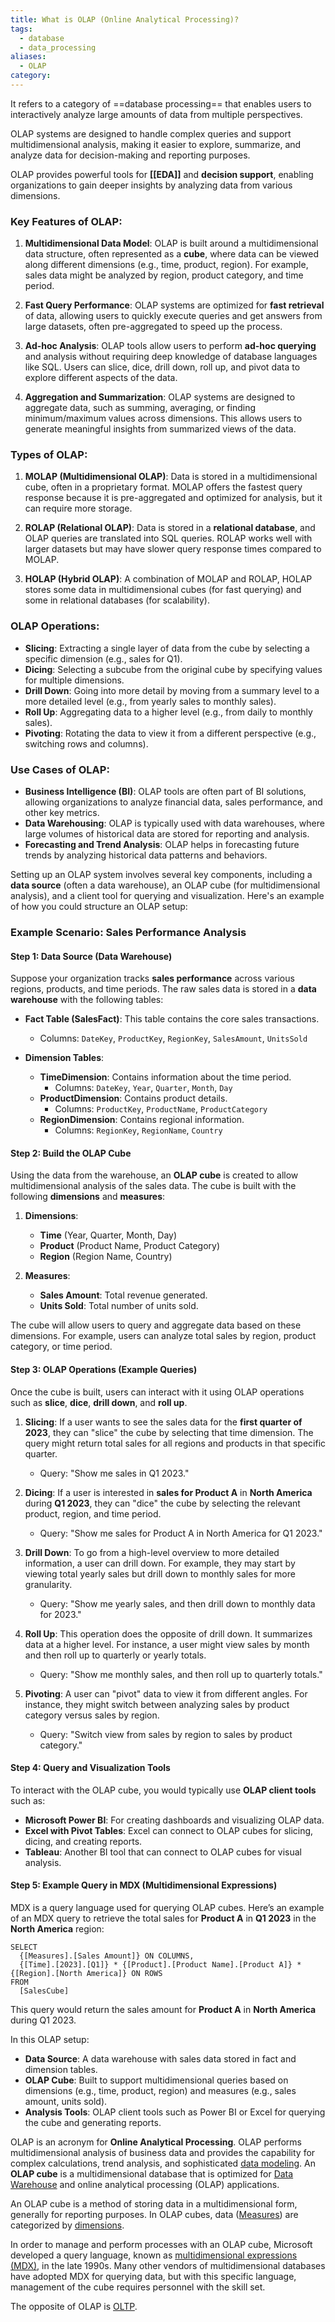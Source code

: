 ```yaml
---
title: What is OLAP (Online Analytical Processing)?
tags:
  - database
  - data_processing
aliases:
  - OLAP
category:
---
```

It refers to a category of ==database processing== that enables users to interactively analyze large amounts of data from multiple perspectives. 

OLAP systems are designed to handle complex queries and support multidimensional analysis, making it easier to explore, summarize, and analyze data for decision-making and reporting purposes.

OLAP provides powerful tools for **[[EDA]]** and **decision support**, enabling organizations to gain deeper insights by analyzing data from various dimensions.

### Key Features of OLAP:
1. **Multidimensional Data Model**: OLAP is built around a multidimensional data structure, often represented as a **cube**, where data can be viewed along different dimensions (e.g., time, product, region). For example, sales data might be analyzed by region, product category, and time period.

2. **Fast Query Performance**: OLAP systems are optimized for **fast retrieval** of data, allowing users to quickly execute queries and get answers from large datasets, often pre-aggregated to speed up the process.

3. **Ad-hoc Analysis**: OLAP tools allow users to perform **ad-hoc querying** and analysis without requiring deep knowledge of database languages like SQL. Users can slice, dice, drill down, roll up, and pivot data to explore different aspects of the data.

4. **Aggregation and Summarization**: OLAP systems are designed to aggregate data, such as summing, averaging, or finding minimum/maximum values across dimensions. This allows users to generate meaningful insights from summarized views of the data.

### Types of OLAP:
1. **MOLAP (Multidimensional OLAP)**: Data is stored in a multidimensional cube, often in a proprietary format. MOLAP offers the fastest query response because it is pre-aggregated and optimized for analysis, but it can require more storage.

2. **ROLAP (Relational OLAP)**: Data is stored in a **relational database**, and OLAP queries are translated into SQL queries. ROLAP works well with larger datasets but may have slower query response times compared to MOLAP.

3. **HOLAP (Hybrid OLAP)**: A combination of MOLAP and ROLAP, HOLAP stores some data in multidimensional cubes (for fast querying) and some in relational databases (for scalability).

### OLAP Operations:
- **Slicing**: Extracting a single layer of data from the cube by selecting a specific dimension (e.g., sales for Q1).
- **Dicing**: Selecting a subcube from the original cube by specifying values for multiple dimensions.
- **Drill Down**: Going into more detail by moving from a summary level to a more detailed level (e.g., from yearly sales to monthly sales).
- **Roll Up**: Aggregating data to a higher level (e.g., from daily to monthly sales).
- **Pivoting**: Rotating the data to view it from a different perspective (e.g., switching rows and columns).

### Use Cases of OLAP:
- **Business Intelligence (BI)**: OLAP tools are often part of BI solutions, allowing organizations to analyze financial data, sales performance, and other key metrics.
- **Data Warehousing**: OLAP is typically used with data warehouses, where large volumes of historical data are stored for reporting and analysis.
- **Forecasting and Trend Analysis**: OLAP helps in forecasting future trends by analyzing historical data patterns and behaviors.

Setting up an OLAP system involves several key components, including a **data source** (often a data warehouse), an OLAP cube (for multidimensional analysis), and a client tool for querying and visualization. Here's an example of how you could structure an OLAP setup:

### Example Scenario: Sales Performance Analysis

#### Step 1: Data Source (Data Warehouse)
Suppose your organization tracks **sales performance** across various regions, products, and time periods. The raw sales data is stored in a **data warehouse** with the following tables:

- **Fact Table (SalesFact)**: This table contains the core sales transactions.
  - Columns: `DateKey`, `ProductKey`, `RegionKey`, `SalesAmount`, `UnitsSold`

- **Dimension Tables**:
  - **TimeDimension**: Contains information about the time period.
    - Columns: `DateKey`, `Year`, `Quarter`, `Month`, `Day`
  - **ProductDimension**: Contains product details.
    - Columns: `ProductKey`, `ProductName`, `ProductCategory`
  - **RegionDimension**: Contains regional information.
    - Columns: `RegionKey`, `RegionName`, `Country`

#### Step 2: Build the OLAP Cube
Using the data from the warehouse, an **OLAP cube** is created to allow multidimensional analysis of the sales data. The cube is built with the following **dimensions** and **measures**:

1. **Dimensions**:
   - **Time** (Year, Quarter, Month, Day)
   - **Product** (Product Name, Product Category)
   - **Region** (Region Name, Country)

2. **Measures**:
   - **Sales Amount**: Total revenue generated.
   - **Units Sold**: Total number of units sold.

The cube will allow users to query and aggregate data based on these dimensions. For example, users can analyze total sales by region, product category, or time period.

#### Step 3: OLAP Operations (Example Queries)
Once the cube is built, users can interact with it using OLAP operations such as **slice**, **dice**, **drill down**, and **roll up**.

1. **Slicing**: If a user wants to see the sales data for the **first quarter of 2023**, they can "slice" the cube by selecting that time dimension. The query might return total sales for all regions and products in that specific quarter.

   - Query: "Show me sales in Q1 2023."

2. **Dicing**: If a user is interested in **sales for Product A** in **North America** during **Q1 2023**, they can "dice" the cube by selecting the relevant product, region, and time period.

   - Query: "Show me sales for Product A in North America for Q1 2023."

3. **Drill Down**: To go from a high-level overview to more detailed information, a user can drill down. For example, they may start by viewing total yearly sales but drill down to monthly sales for more granularity.

   - Query: "Show me yearly sales, and then drill down to monthly data for 2023."

4. **Roll Up**: This operation does the opposite of drill down. It summarizes data at a higher level. For instance, a user might view sales by month and then roll up to quarterly or yearly totals.

   - Query: "Show me monthly sales, and then roll up to quarterly totals."

5. **Pivoting**: A user can "pivot" data to view it from different angles. For instance, they might switch between analyzing sales by product category versus sales by region.

   - Query: "Switch view from sales by region to sales by product category."

#### Step 4: Query and Visualization Tools
To interact with the OLAP cube, you would typically use **OLAP client tools** such as:
- **Microsoft Power BI**: For creating dashboards and visualizing OLAP data.
- **Excel with Pivot Tables**: Excel can connect to OLAP cubes for slicing, dicing, and creating reports.
- **Tableau**: Another BI tool that can connect to OLAP cubes for visual analysis.

#### Step 5: Example Query in MDX (Multidimensional Expressions)
MDX is a query language used for querying OLAP cubes. Here’s an example of an MDX query to retrieve the total sales for **Product A** in **Q1 2023** in the **North America** region:

```mdx
SELECT 
  {[Measures].[Sales Amount]} ON COLUMNS, 
  {[Time].[2023].[Q1]} * {[Product].[Product Name].[Product A]} * {[Region].[North America]} ON ROWS
FROM 
  [SalesCube]
```

This query would return the sales amount for **Product A** in **North America** during Q1 2023.

In this OLAP setup:
- **Data Source**: A data warehouse with sales data stored in fact and dimension tables.
- **OLAP Cube**: Built to support multidimensional queries based on dimensions (e.g., time, product, region) and measures (e.g., sales amount, units sold).
- **Analysis Tools**: OLAP client tools such as Power BI or Excel for querying the cube and generating reports.


OLAP is an acronym for **Online Analytical Processing**. OLAP performs multidimensional analysis of business data and provides the capability for complex calculations, trend analysis, and sophisticated [data modeling](term/data%20modeling.md). An **OLAP cube** is a multidimensional database that is optimized for [Data Warehouse](Data%20Warehouse.md) and online analytical processing (OLAP) applications. 

An OLAP cube is a method of storing data in a multidimensional form, generally for reporting purposes. In OLAP cubes, data ([Measures](term/metric.md)) are categorized by [dimensions](dimensions.md). 

In order to manage and perform processes with an OLAP cube, Microsoft developed a query language, known as [multidimensional expressions (MDX)](https://learn.microsoft.com/en-us/analysis-services/multidimensional-models/mdx/), in the late 1990s.  Many other vendors of multidimensional databases have adopted MDX for querying data, but with this specific language, management of the cube requires personnel with the skill set.

The opposite of OLAP is [OLTP](term/oltp%20(online%20transactional%20processing).md). 